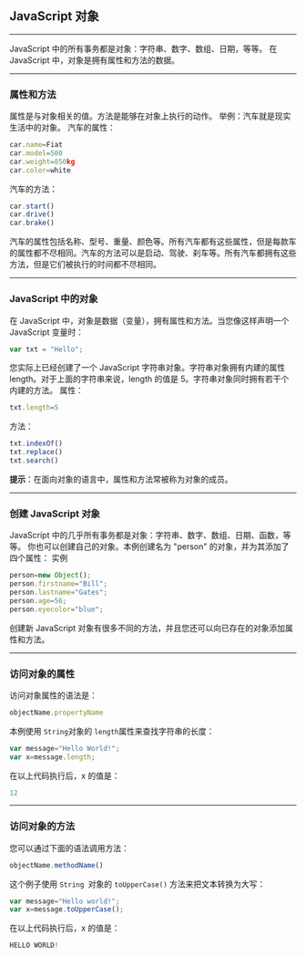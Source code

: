 ## JavaScript 对象

---
JavaScript 中的所有事务都是对象：字符串、数字、数组、日期，等等。
在 JavaScript 中，对象是拥有属性和方法的数据。

---

### 属性和方法

属性是与对象相关的值。方法是能够在对象上执行的动作。
举例：汽车就是现实生活中的对象。
汽车的属性：
```javascript
car.name=Fiat
car.model=500
car.weight=850kg
car.color=white 
```
汽车的方法：
```javascript
car.start()
car.drive()
car.brake()
```
汽车的属性包括名称、型号、重量、颜色等。所有汽车都有这些属性，但是每款车的属性都不尽相同。汽车的方法可以是启动、驾驶、刹车等。所有汽车都拥有这些方法，但是它们被执行的时间都不尽相同。

---

### JavaScript 中的对象
在 JavaScript 中，对象是数据（变量），拥有属性和方法。当您像这样声明一个 JavaScript 变量时：
```javascript
var txt = "Hello";
```
您实际上已经创建了一个 JavaScript 字符串对象。字符串对象拥有内建的属性 length。对于上面的字符串来说，length 的值是 5。字符串对象同时拥有若干个内建的方法。
属性：
```javascript
txt.length=5
```
方法：
```javascript
txt.indexOf()
txt.replace()
txt.search()
```
**提示**：在面向对象的语言中，属性和方法常被称为对象的成员。

---

### 创建 JavaScript 对象
JavaScript 中的几乎所有事务都是对象：字符串、数字、数组、日期、函数，等等。
你也可以创建自己的对象。本例创建名为 "person" 的对象，并为其添加了四个属性：
实例
```javascript
person=new Object();
person.firstname="Bill";
person.lastname="Gates";
person.age=56;
person.eyecolor="blue";
```
创建新 JavaScript 对象有很多不同的方法，并且您还可以向已存在的对象添加属性和方法。

---

### 访问对象的属性

访问对象属性的语法是：
```javascript
objectName.propertyName
```
本例使用 `String`对象的 `length`属性来查找字符串的长度：
```javascript
var message="Hello World!";
var x=message.length;
```
在以上代码执行后，x 的值是：
```javascript
12
```

---

### 访问对象的方法
您可以通过下面的语法调用方法：
```javascript
objectName.methodName()
```
这个例子使用 `String `对象的 `toUpperCase()` 方法来把文本转换为大写：
```javascript
var message="Hello world!";
var x=message.toUpperCase();
```
在以上代码执行后，x 的值是：
```javascript
HELLO WORLD!
```


